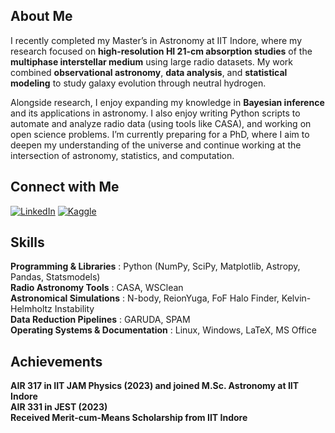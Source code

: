 <!-- ![Banner](./STScI-01EVT1GSB1BNPGCBJ96QJRM48N.png) -->

## About Me
I recently completed my Master’s in Astronomy at IIT Indore, where my research focused on **high-resolution HI 21-cm absorption studies** of the **multiphase interstellar medium** using large radio datasets. My work combined **observational astronomy**, **data analysis**, and **statistical modeling** to study galaxy evolution through neutral hydrogen.

Alongside research, I enjoy expanding my knowledge in **Bayesian inference** and its applications in astronomy. I also enjoy writing Python scripts to automate and analyze radio data (using tools like CASA), and working on open science problems. I’m currently preparing for a PhD, where I aim to deepen my understanding of the universe and continue working at the intersection of astronomy, statistics, and computation.

## Connect with Me
[![LinkedIn](https://img.shields.io/badge/LinkedIn-blue?logo=linkedin&logoColor=white)](https://www.linkedin.com/in/anushkaiit)
[![Kaggle](https://img.shields.io/badge/Kaggle-20beff?logo=kaggle&logoColor=white)](https://www.kaggle.com/anushkaagarwal04)
<!-- [![Website](https://img.shields.io/badge/Website-000?logo=Google-chrome&logoColor=white)](https://yourwebsite.com) -->
<!-- [![Email](https://img.shields.io/badge/Email-D14836?logo=gmail&logoColor=white)](mailto:agarwalanushka453@gmail.com) -->  

## Skills
**Programming & Libraries** : Python (NumPy, SciPy, Matplotlib, Astropy, Pandas, Statsmodels)  
**Radio Astronomy Tools** : CASA, WSClean   
**Astronomical Simulations** : N-body, ReionYuga, FoF Halo Finder, Kelvin-Helmholtz Instability  
**Data Reduction Pipelines** : GARUDA, SPAM  
**Operating Systems & Documentation** : Linux, Windows, LaTeX, MS Office
<!-- **Data Science Skills** : Data Cleaning, Data Visualization, Data Analysis --> 

## Achievements
**AIR 317 in IIT JAM Physics (2023) and joined M.Sc. Astronomy at IIT Indore**  
**AIR 331 in JEST (2023)**  
**Received Merit-cum-Means Scholarship from IIT Indore**
